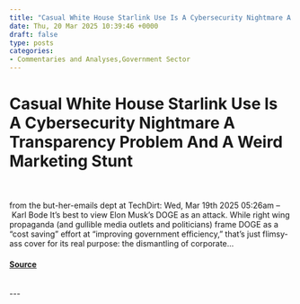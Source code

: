```yaml
---
title: "Casual White House Starlink Use Is A Cybersecurity Nightmare A Transparency Problem And A Weird Marketing Stunt"
date: Thu, 20 Mar 2025 10:39:46 +0000
draft: false
type: posts
categories: 
- Commentaries and Analyses,Government Sector
---
```

# Casual White House Starlink Use Is A Cybersecurity Nightmare A Transparency Problem And A Weird Marketing Stunt

<br/>

<br/>
from the but-her-emails dept at TechDirt: Wed, Mar 19th 2025 05:26am – Karl Bode It’s best to view Elon Musk’s DOGE as an attack. While right wing propaganda (and gullible media outlets and politicians) frame DOGE as a “cost saving” effort at “improving government efficiency,” that’s just flimsy-ass cover for its real purpose: the dismantling of corporate...

#### [Source](https://databreaches.net/2025/03/20/casual-white-house-starlink-use-is-a-cybersecurity-nightmare-a-transparency-problem-and-a-weird-marketing-stunt/)

<br/>
---
